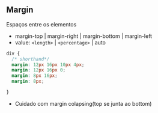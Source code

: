 ## Margin

Espaços entre os elementos

- margin-top | margin-right | margin-bottom | margin-left
- value: `<length>` | `<percentage>` | auto

```CSS
div {
  /* shorthand*/
  margin: 12px 16px 10px 4px;
  margin: 12px 16px 0;
  margin: 8px 16px;
  margin: 8px;

}
```
* Cuidado com margin colapsing(top se junta ao bottom)